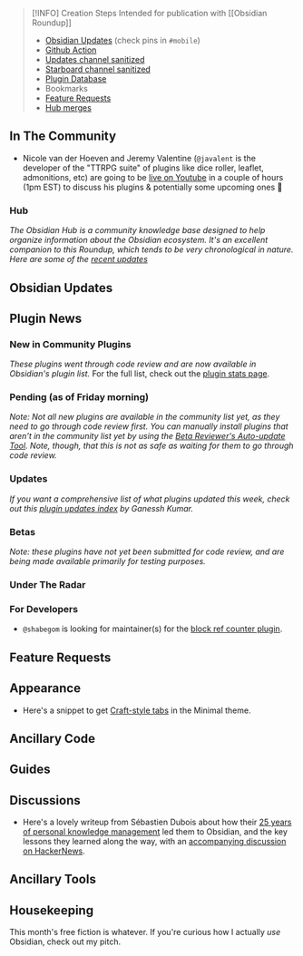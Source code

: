 > [!INFO] Creation Steps
> Intended for publication with [[Obsidian Roundup]]
> - [Obsidian Updates](https://forum.obsidian.md/c/announcements/13) (check pins in `#mobile`)
> - [Github Action](https://github.com/argenos/obsidian_roundup/actions)
> -  [Updates channel sanitized](https://zhout-public-downloadable.s3.amazonaws.com/obsidian/updates.md) 
> - [Starboard channel sanitized](https://zhout-public-downloadable.s3.amazonaws.com/obsidian/starboard.md)
> - [Plugin Database](https://obsidian-plugin-stats.vercel.app/updates)
> - Bookmarks
> - [Feature Requests](https://forum.obsidian.md/c/feature-requests/8)
> -  [Hub merges](https://github.com/obsidian-community/obsidian-hub/pulls?q=is%3Apr+is%3Amerged+sort%3Aupdated-desc+-label%3A%22scripted+update%22+-label%3A%22hub+tools+%26+scripts%22+%3E+)

## In The Community

- Nicole van der Hoeven and Jeremy Valentine (`@javalent` is the developer of the "TTRPG suite" of plugins like dice roller, leaflet, admonitions, etc) are going to be [live on Youtube](https://www.youtube.com/watch?v=2Jm5lZWy-0Y) in a couple of hours (1pm EST) to discuss his plugins & potentially some upcoming ones 👀 

### Hub

_The Obsidian Hub is a community knowledge base designed to help organize information about the Obsidian ecosystem. It's an excellent companion to this Roundup, which tends to be very chronological in nature. Here are some of the [recent updates](https://github.com/obsidian-community/obsidian-hub/pulls?q=is%3Apr+is%3Amerged+sort%3Aupdated-desc+-label%3A%22scripted+update%22+-label%3A%22hub+tools+%26+scripts%22+%3E+)_

## Obsidian Updates

## Plugin News

### New in Community Plugins

*These plugins went through code review and are now available in Obsidian's plugin list.* For the full list, check out the [plugin stats page](https://obsidian-plugin-stats.vercel.app/new). 

### Pending (as of Friday morning)

_Note: Not all new plugins are available in the community list yet, as they need to go through code review first. You can manually install plugins that aren't in the community list yet by using the [Beta Reviewer's Auto-update Tool](https://github.com/TfTHacker/obsidian42-brat). Note, though, that this is not as safe as waiting for them to go through code review._

### Updates

 _If you want a comprehensive list of what plugins updated this week, check out this [plugin updates index](https://obsidian-plugin-stats.vercel.app/updates) by Ganessh Kumar._

### Betas

_Note: these plugins have not yet been submitted for code review, and are being made available primarily for testing purposes._

### Under The Radar

### For Developers

* `@shabegom` is looking for maintainer(s) for the [block ref counter plugin](https://github.com/shabegom/obsidian-reference-count). 

## Feature Requests

## Appearance

* Here's a snippet to get [Craft-style tabs](https://gist.github.com/kepano/7fc1cd9433b5506ce45b44cfa3734fa0) in the Minimal theme. 

## Ancillary Code

## Guides


## Discussions

* Here's a lovely writeup from Sébastien Dubois about how their [25 years of personal knowledge management](https://dsebastien.net/blog/2022-04-03-25-years-of-personal-knowledge-management) led them to Obsidian, and the key lessons they learned along the way, with an [accompanying discussion on HackerNews](https://news.ycombinator.com/item?id=30903940).


## Ancillary Tools

## Housekeeping

This month's free fiction is whatever. If you're curious how I actually _use_ Obsidian, check out my pitch. 